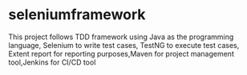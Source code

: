 # seleniumframework
This project follows TDD framework using Java as the programming language, Selenium to write test cases, TestNG to execute test cases, Extent report for reporting purposes,Maven for project management tool,Jenkins for CI/CD tool

